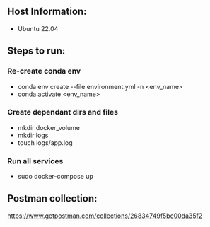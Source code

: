 ## Host Information:
- Ubuntu 22.04

## Steps to run:
### Re-create conda env
- conda env create --file environment.yml -n <env_name>
- conda activate <env_name>

### Create dependant dirs and files
- mkdir docker_volume
- mkdir logs
- touch logs/app.log

### Run all services
- sudo docker-compose up

## Postman collection:
https://www.getpostman.com/collections/26834749f5bc00da35f2